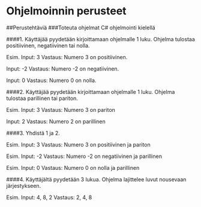 # Ohjelmoinnin perusteet
##Perustehtäviä
###Toteuta ohjelmat C# ohjelmointi kielellä

####1. Käyttäjää pyydetään kirjoittamaan ohjelmalle 1 luku. 
Ohjelma tulostaa positiivinen, negatiivinen tai nolla.

Esim.
Input: 3
Vastaus: Numero 3 on positiivinen.

Input: -2
Vastaus: Numero -2 on negatiivinen.

Input: 0
Vastaus: Numero 0 on nolla.

####2. Käyttäjää pyydetään kirjoittamaan ohjelmalle 1 luku. 
Ohjelma tulostaa parillinen tai pariton.

Esim.
Input: 3
Vastaus: Numero 3 on pariton

Input: 2
Vastaus: Numero 2 on parillinen

####3. Yhdistä 1 ja 2.

Esim.
Input: 3
Vastaus: Numero 3 on positiivinen ja pariton

Esim.
Input: -2
Vastaus: Numero -2 on negatiivinen ja parillinen

Esim.
Input: 0
Vastaus: Numero 0 on nolla ja parillinen

####4. Käyttäjältä pyydetään 3 lukua.
Ohjelma lajittelee luvut nousevaan järjestykseen.

Esim.
Input: 4, 8, 2
Vastaus: 2, 4, 8
